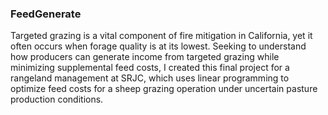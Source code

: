 ### FeedGenerate

Targeted grazing is a vital component of fire mitigation in California, yet it often occurs when forage quality is at its lowest. Seeking to understand how producers can generate income from targeted grazing while minimizing supplemental feed costs, I created this final project for a rangeland management at SRJC, which uses linear programming to optimize feed costs for a sheep grazing operation under uncertain pasture production conditions.

